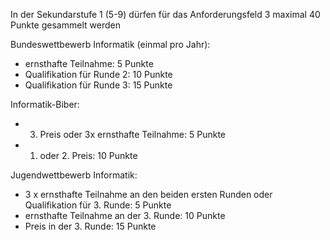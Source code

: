 In der Sekundarstufe 1 (5-9) dürfen für das Anforderungsfeld 3 maximal 40 Punkte gesammelt werden

Bundeswettbewerb Informatik (einmal pro Jahr):

-   ernsthafte Teilnahme: 5 Punkte
-   Qualifikation für Runde 2: 10 Punkte
-   Qualifikation für Runde 3: 15 Punkte

Informatik-Biber:

-   3. Preis oder 3x ernsthafte Teilnahme: 5 Punkte
-   1. oder 2. Preis: 10 Punkte

Jugendwettbewerb Informatik:

-   3 x ernsthafte Teilnahme an den beiden ersten Runden oder Qualifikation für 3. Runde: 5 Punkte
-   ernsthafte Teilnahme an der 3. Runde: 10 Punkte
-   Preis in der 3. Runde: 15 Punkte
